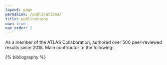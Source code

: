 ```yaml
---
layout: page
permalink: /publications/
title: publications
nav: true
nav_order: 2
---
```


As a member of the ATLAS Collaboration, authored over 500 peer-reviewed results since 2018.
Main contributor to the following:
<!-- _pages/publications.md -->
<div class="publications">

{% bibliography %}

</div>

